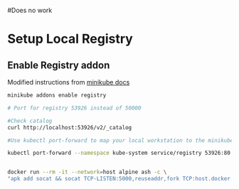 #Does no work
# Setup Local Registry

## Enable Registry addon
Modified instructions from [minikube docs](https://minikube.sigs.k8s.io/docs/handbook/registry/)

````bash
minikube addons enable registry

# Port for registry 53926 instead of 50000

#Check catalog
curl http://localhost:53926/v2/_catalog

#Use kubectl port-forward to map your local workstation to the minikube vm

kubectl port-forward --namespace kube-system service/registry 53926:80


docker run --rm -it --network=host alpine ash -c \
"apk add socat && socat TCP-LISTEN:5000,reuseaddr,fork TCP:host.docker.internal:53926"


````